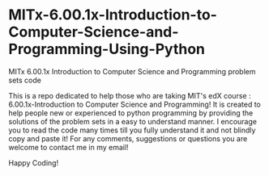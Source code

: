 # MITx-6.00.1x-Introduction-to-Computer-Science-and-Programming-Using-Python
MITx 6.00.1x Introduction to Computer Science and Programming problem sets code


This is a repo dedicated to help those who are taking MIT's edX course : 6.00.1x-Introduction to Computer Science and Programming! It is created to help people new or experienced to python programming by providing the solutions of the problem sets in a easy to understand manner. I encourage you to read the code many times till you fully understand it and not blindly copy and paste it! For any comments, suggestions or questions you are welcome to contact me in my email!

Happy Coding!